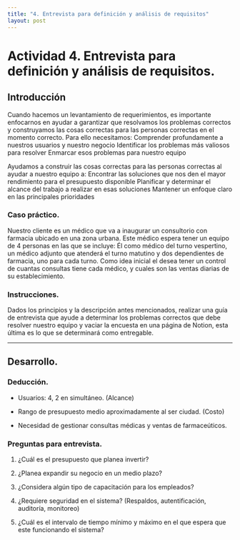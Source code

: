 ```yaml
---
title: "4. Entrevista para definición y análisis de requisitos"
layout: post
---
```


# Actividad 4. Entrevista para definición y análisis de requisitos.

## Introducción

Cuando hacemos un levantamiento de requerimientos, es importante enfocarnos en ayudar a garantizar que resolvamos los problemas correctos y construyamos las cosas correctas para las personas correctas en el momento correcto.
Para ello necesitamos:
Comprender profundamente a nuestros usuarios y nuestro negocio
Identificar los problemas más valiosos para resolver
Enmarcar esos problemas para nuestro equipo

Ayudamos a construir las cosas correctas para las personas correctas al ayudar a nuestro equipo a:
Encontrar las soluciones que nos den el mayor rendimiento para el presupuesto disponible
Planificar y determinar el alcance del trabajo a realizar en esas soluciones
Mantener un enfoque claro en las principales prioridades

### Caso práctico.

Nuestro cliente es un médico que va a inaugurar un consultorio con farmacia ubicado en una zona urbana. Este médico espera tener un equipo de 4 personas en las que se incluye:
Él como médico del turno vespertino, un médico adjunto que atenderá el turno matutino y dos dependientes de farmacia, uno para cada turno.
Como idea inicial el desea tener un control de cuantas consultas tiene cada médico, y cuales son las ventas diarias de su establecimiento.

### Instrucciones.

Dados los principios y la descripción antes mencionados, realizar una guía de entrevista que ayude a determinar los problemas correctos que debe resolver nuestro equipo y vaciar la encuesta en una página de Notion, esta última es lo que se determinará como entregable.

---

## Desarrollo.

### Deducción.

- Usuarios: 4, 2 en simultáneo. (Alcance)

- Rango de presupuesto medio aproximadamente al ser ciudad. (Costo)

- Necesidad de gestionar consultas médicas y ventas de farmaceúticos.


### Preguntas para entrevista.

1. ¿Cuál es el presupuesto que planea invertir?

2. ¿Planea expandir su negocio en un medio plazo?

3. ¿Considera algún tipo de capacitación para los empleados?

4. ¿Requiere seguridad en el sistema? (Respaldos, autentificación, auditoría, monitoreo)

5. ¿Cuál es el intervalo de tiempo mínimo y máximo en el que espera que este funcionando el sistema?
